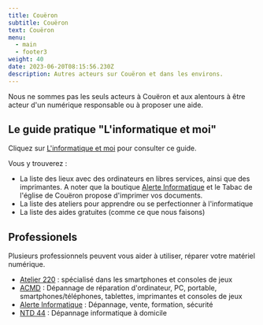 ```yaml
---
title: Couëron
subtitle: Couëron
text: Couëron
menu:
  - main
  - footer3
weight: 40
date: 2023-06-20T08:15:56.230Z
description: Autres acteurs sur Couëron et dans les environs.
---
```

  
Nous ne sommes pas les seuls acteurs à Couëron et aux alentours à être acteur d'un numérique responsable ou à proposer une aide.

## Le guide pratique "L'informatique et moi"

Cliquez sur [L'informatique et moi](https://www.calameo.com/read/001188660b6ad7b8867d7?page=1) pour consulter ce guide.

Vous y trouverez :
* La liste des lieux avec des ordinateurs en libres services, ainsi que des imprimantes. A noter que la boutique [Alerte Informatique](https://alerteinfo.com/) et le Tabac de l'église de Couëron propose d'imprimer vos documents.
* La liste des ateliers pour apprendre ou se perfectionner à l'informatique
* La liste des aides gratuites (comme ce que nous faisons)

## Professionels

Plusieurs professionnels peuvent vous aider à utiliser, réparer votre matériel numérique.

* [Atelier 220](https://latelier-220.odoo.com/) : spécialisé dans les smartphones et consoles de jeux
* [ACMD](https://www.acmd.net/) : Dépannage de réparation d'ordinateur, PC, portable, smartphones/téléphones, tablettes, imprimantes et consoles de jeux
* [Alerte Informatique](https://alerteinfo.com/) : Dépannage, vente, formation, sécurité
* [NTD 44](https://www.ntd44.fr/) : Dépannage informatique à domicile